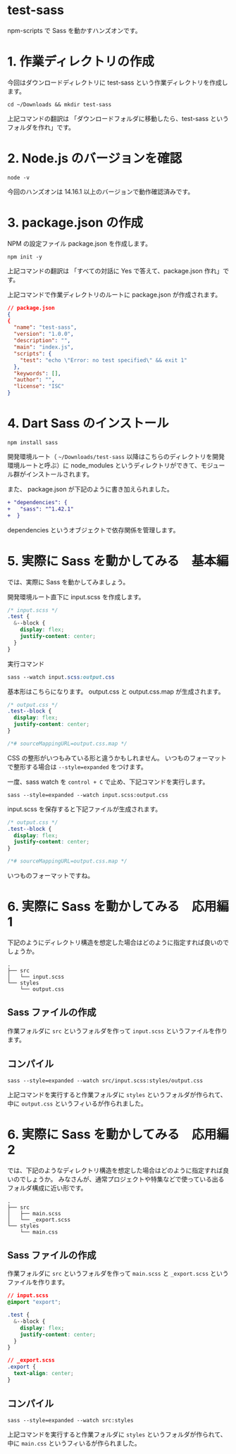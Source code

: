 # test-sass

npm-scripts で Sass を動かすハンズオンです。

# 1. 作業ディレクトリの作成

今回はダウンロードディレクトリに test-sass という作業ディレクトリを作成します。

```shell
cd ~/Downloads && mkdir test-sass
```

上記コマンドの翻訳は
「ダウンロードフォルダに移動したら、test-sass というフォルダを作れ」です。

# 2. Node.js のバージョンを確認

```shell
node -v
```

今回のハンズオンは 14.16.1 以上のバージョンで動作確認済みです。

# 3. package.json の作成

NPM の設定ファイル package.json を作成します。

```shell
npm init -y
```

上記コマンドの翻訳は
「すべての対話に Yes で答えて、package.json 作れ」です。

上記コマンドで作業ディレクトリのルートに package.json が作成されます。

```json
// package.json
{
{
  "name": "test-sass",
  "version": "1.0.0",
  "description": "",
  "main": "index.js",
  "scripts": {
    "test": "echo \"Error: no test specified\" && exit 1"
  },
  "keywords": [],
  "author": "",
  "license": "ISC"
}

```

# 4. Dart Sass のインストール

```shell
npm install sass
```

開発環境ルート（ `~/Downloads/test-sass` 以降はこちらのディレクトリを開発環境ルートと呼ぶ）に node_modules というディレクトリができて、モジュール群がインストールされます。

また、 package.json が下記のように書き加えられました。

```diff
+ "dependencies": {
+   "sass": "^1.42.1"
+  }
```

dependencies というオブジェクトで依存関係を管理します。

# 5. 実際に Sass を動かしてみる　基本編

では、実際に Sass を動かしてみましょう。

開発環境ルート直下に input.scss を作成します。

```css
/* input.scss */
.test {
  &--block {
    display: flex;
    justify-content: center;
  }
}
```

実行コマンド

```css
sass --watch input.scss:output.css
```

基本形はこちらになります。
output.css と output.css.map が生成されます。

```css
/* output.css */
.test--block {
  display: flex;
  justify-content: center;
}

/*# sourceMappingURL=output.css.map */
```

CSS の整形がいつもみている形と違うかもしれません。
いつものフォーマットで整形する場合は `--style=expanded` をつけます。

一度、sass watch を `control + C` で止め、下記コマンドを実行します。

```
sass --style=expanded --watch input.scss:output.css
```

input.scss を保存すると下記ファイルが生成されます。

```css
/* output.css */
.test--block {
  display: flex;
  justify-content: center;
}

/*# sourceMappingURL=output.css.map */
```

いつものフォーマットですね。

# 6. 実際に Sass を動かしてみる　応用編 1

下記のようにディレクトリ構造を想定した場合はどのように指定すれば良いのでしょうか。

```
.
├── src
│   └── input.scss
└── styles
    └── output.css
```

## Sass ファイルの作成

作業フォルダに `src` というフォルダを作って `input.scss` というファイルを作ります。

## コンパイル

```
sass --style=expanded --watch src/input.scss:styles/output.css
```

上記コマンドを実行すると作業フォルダに `styles` というフォルダが作られて、中に `output.css` というフィいるが作られました。

# 6. 実際に Sass を動かしてみる　応用編 2

では、下記のようなディレクトリ構造を想定した場合はどのように指定すれば良いのでしょうか。
みなさんが、通常プロジェクトや特集などで使っている出るフォルダ構成に近い形です。

```
.
├── src
│   ├── main.scss
│   └── _export.scss
└── styles
    └── main.css
```

## Sass ファイルの作成

作業フォルダに `src` というフォルダを作って `main.scss` と `_export.scss` というファイルを作ります。

```css
// input.scss
@import "export";

.test {
  &--block {
    display: flex;
    justify-content: center;
  }
}
```

```css
// _export.scss
.export {
  text-align: center;
}
```

## コンパイル

```
sass --style=expanded --watch src:styles
```

上記コマンドを実行すると作業フォルダに `styles` というフォルダが作られて、中に `main.css` というフィいるが作られました。
